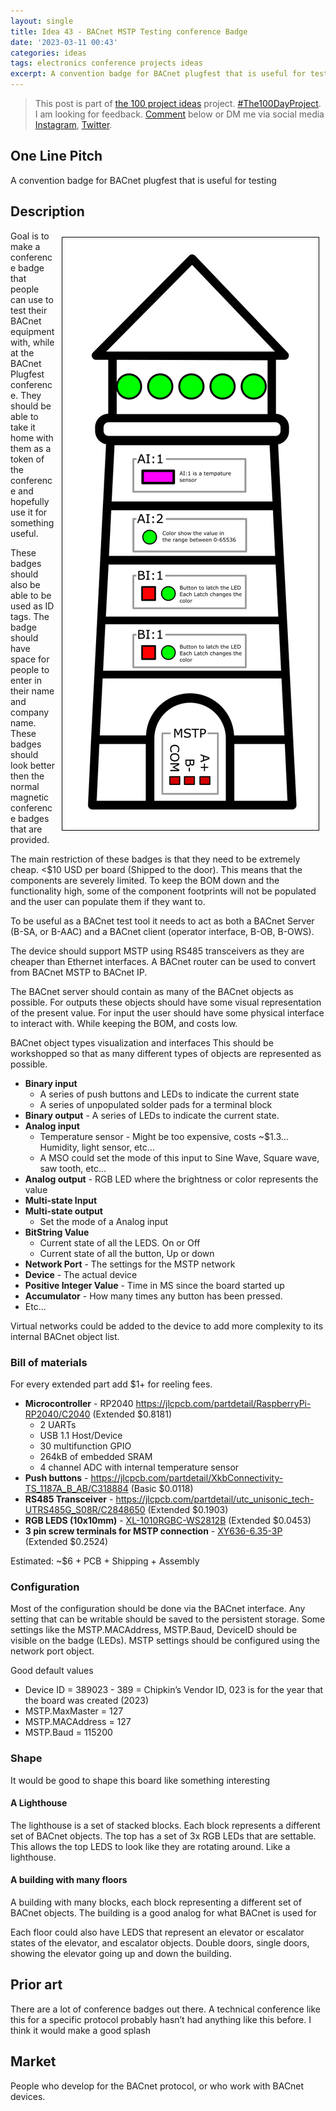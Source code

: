 ```yaml
---
layout: single
title: Idea 43 - BACnet MSTP Testing conference Badge
date: '2023-03-11 00:43'
categories: ideas
tags: electronics conference projects ideas
excerpt: A convention badge for BACnet plugfest that is useful for testing
---
```


> This post is part of [the 100 project ideas](https://blog.abluestar.com/projects/2023-100-ideas/) project. [#The100DayProject](https://www.the100dayproject.org/). I am looking for feedback. <a href='#utterances-comments'>Comment</a> below or DM me via social media <a href="https://instagram.com/funvill" rel="nofollow noopener noreferrer"><i class="fab fa-fw fa-instagram" aria-hidden="true"></i><span class="label">Instagram</span></a>, <a href="https://twitter.com/funvill" rel="nofollow noopener noreferrer"><i class="fab fa-fw fa-twitter" aria-hidden="true"></i><span class="label">Twitter</span></a>.

## One Line Pitch

A convention badge for BACnet plugfest that is useful for testing

## Description

<img src="/public/uploads/2023/mstp_lighthouse.png" alt="mstp_lighthouse" style="float: right; margin: 10px; border: 1px solid black; padding: 5px"/>Goal is to make a conference badge that people can use to test their BACnet equipment with, while at the BACnet Plugfest conference. They should be able to take it home with them as a token of the conference and hopefully use it for something useful.

These badges should also be able to be used as ID tags. The badge should have space for people to enter in their name and company name. These badges should look better then the normal magnetic conference badges that are provided.

The main restriction of these badges is that they need to be extremely cheap. <$10 USD per board (Shipped to the door). This means that the components are severely limited. To keep the BOM down and the functionality high, some of the component footprints will not be populated and the user can populate them if they want to.

To be useful as a BACnet test tool it needs to act as both a BACnet Server (B-SA, or B-AAC) and a BACnet client (operator interface, B-OB, B-OWS).

The device should support MSTP using RS485 transceivers as they are cheaper than Ethernet interfaces. A BACnet router can be used to convert from BACnet MSTP to BACnet IP.

The BACnet server should contain as many of the BACnet objects as possible. For outputs these objects should have some visual representation of the present value. For input the user should have some physical interface to interact with. While keeping the BOM, and costs low.

BACnet object types visualization and interfaces
This should be workshopped so that as many different types of objects are represented as possible.

- **Binary input**
  - A series of push buttons and LEDs to indicate the current state
  - A series of unpopulated solder pads for a terminal block
- **Binary output** - A series of LEDs to indicate the current state.
- **Analog input**
  - Temperature sensor - Might be too expensive, costs ~$1.3… Humidity, light sensor, etc…
  - A MSO could set the mode of this input to Sine Wave, Square wave, saw tooth, etc…
- **Analog output** - RGB LED where the brightness or color represents the value
- **Multi-state Input**
- **Multi-state output**
  - Set the mode of a Analog input
- **BitString Value**
  - Current state of all the LEDS. On or Off
  - Current state of all the button, Up or down
- **Network Port** - The settings for the MSTP network
- **Device** - The actual device
- **Positive Integer Value** - Time in MS since the board started up
- **Accumulator** - How many times any button has been pressed.
- Etc...

Virtual networks could be added to the device to add more complexity to its internal BACnet object list.

### Bill of materials

For every extended part add $1+ for reeling fees.

- **Microcontroller** - RP2040 https://jlcpcb.com/partdetail/RaspberryPi-RP2040/C2040 (Extended $0.8181)
  - 2 UARTs
  - USB 1.1 Host/Device
  - 30 multifunction GPIO
  - 264kB of embedded SRAM
  - 4 channel ADC with internal temperature sensor
- **Push buttons** - https://jlcpcb.com/partdetail/XkbConnectivity-TS_1187A_B_AB/C318884 (Basic $0.0118)
- **RS485 Transceiver** - https://jlcpcb.com/partdetail/utc_unisonic_tech-UTRS485G_S08R/C2848650 (Extended $0.1903)  
- **RGB LEDS (10x10mm)** - [XL-1010RGBC-WS2812B](https://jlcpcb.com/partdetail/Xinglight-XL_1010RGBCWS2812B/C5349953) (Extended $0.0453) 
- **3 pin screw terminals for MSTP connection** - [XY636-6.35-3P](https://jlcpcb.com/partdetail/Ningbo_Xinlaiya_elec-XY636_6_353P/C880592) (Extended $0.2524)

Estimated: ~$6 + PCB + Shipping + Assembly  

### Configuration

Most of the configuration should be done via the BACnet interface. Any setting that can be writable should be saved to the persistent storage. Some settings like the MSTP.MACAddress, MSTP.Baud, DeviceID should be visible on the badge (LEDs). MSTP settings should be configured using the network port object.

Good default values

- Device ID = 389023 - 389 = Chipkin’s Vendor ID, 023 is for the year that the board was created (2023)
- MSTP.MaxMaster = 127
- MSTP.MACAddress = 127
- MSTP.Baud = 115200

### Shape

It would be good to shape this board like something interesting

#### A Lighthouse

The lighthouse is a set of stacked blocks. Each block represents a different set of BACnet objects. The top has a set of 3x RGB LEDs that are settable. This allows the top LEDS to look like they are rotating around. Like a lighthouse.

#### A building with many floors

A building with many blocks, each block representing a different set of BACnet objects. The building is a good analog for what BACnet is used for

Each floor could also have LEDS that represent an elevator or escalator states of the elevator, and escalator objects. Double doors, single doors, showing the elevator going up and down the building.

## Prior art

There are a lot of conference badges out there. A technical conference like this for a specific protocol probably hasn’t had anything like this before. I think it would make a good splash

## Market

People who develop for the BACnet protocol, or who work with BACnet devices.
